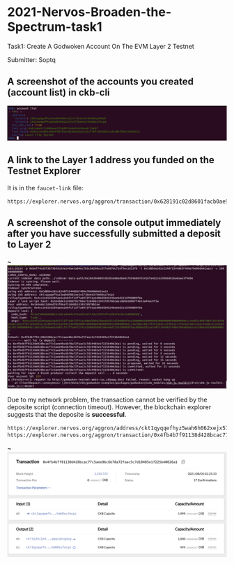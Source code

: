 # 2021-Nervos-Broaden-the-Spectrum-task1

Task1: Create A Godwoken Account On The EVM Layer 2 Testnet

Submitter: Soptq

## A screenshot of the accounts you created (account list) in ckb-cli
![Account](account-list.png?raw=true "Account")

## A link to the Layer 1 address you funded on the Testnet Explorer

It is in the `faucet-link` file:

```
https://explorer.nervos.org/aggron/transaction/0x628191c02d8601facb0ae97683190db7424c66cbf18ca64ef946a1f28f6ad5b7
```

## A screenshot of the console output immediately after you have successfully submitted a deposit to Layer 2
~![Deposit](deposit.png?raw=true "Deposit")

Due to my network problem, the transaction cannot be verified by the deposite script (connection timeout). However, the blockchain explorer suggests that the deposite is **successful**.
```
https://explorer.nervos.org/aggron/address/ckt1qyqqefhyz5wah6h062xejx57jkee42rhm60su7ecpz
https://explorer.nervos.org/aggron/transaction/0x4fb4b7f91138d428bcac77c5aee9bc6b78a72faac5c7d19485e1f225b40626a1
```
~![Success Prove](success-prove.png?raw=true "Success Prove")
